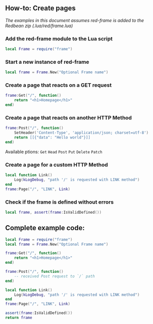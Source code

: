 How-to: Create pages
---

_The examples in this document assumes red-frame is added to the Redbean zip (.lua/red/frame.lua)_


### Add the red-frame module to the Lua script
```lua
local Frame = require("frame")
```

### Start a new instance of red-frame
```lua
local frame = Frame.New("Optional Frame name")
```

### Create a page that reacts on a GET request
```lua
frame:Get("/", function()
    return "<h1>Homepage</h1>"
end)
```

### Create a page that reacts on another HTTP Method
```lua
frame:Post("/", function()
    SetHeader('Content-Type', 'application/json; charset=utf-8')
    return [[{"data": "Hello world"}]]
end)
```
Available ptions: `Get` `Head` `Post` `Put` `Delete` `Patch`

### Create a page for a custom HTTP Method
```lua
local function Link()
    Log(kLogDebug, "path '/' is requested with LINK method")
end
frame:Page("/", "LINK", Link)
```


### Check if the frame is defined without errors
```lua
local frame, assert(frame:IsValidDefined())
```


## Complete example code:

```lua
local Frame = require("frame")
local frame = Frame.New("Optional Frame name")

frame:Get("/", function()
    return "<h1>Homepage</h1>"
end)

frame:Post("/", function()
    -- received Post request to `/` path
end)

local function Link()
    Log(kLogDebug, "path '/' is requested with LINK method")
end
frame:Page("/", "LINK", Link)

assert(frame:IsValidDefined())
return frame
```






